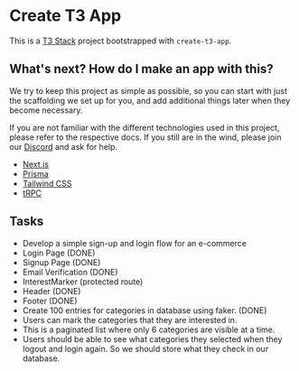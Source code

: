 # Create T3 App

This is a [T3 Stack](https://create.t3.gg/) project bootstrapped with `create-t3-app`.

## What's next? How do I make an app with this?

We try to keep this project as simple as possible, so you can start with just the scaffolding we set up for you, and add additional things later when they become necessary.

If you are not familiar with the different technologies used in this project, please refer to the respective docs. If you still are in the wind, please join our [Discord](https://t3.gg/discord) and ask for help.

- [Next.js](https://nextjs.org)
- [Prisma](https://prisma.io)
- [Tailwind CSS](https://tailwindcss.com)
- [tRPC](https://trpc.io)

## Tasks

- Develop a simple sign-up and login flow for an e-commerce
- Login Page (DONE)
- Signup Page (DONE)
- Email Verification (DONE)
- InterestMarker (protected route)
- Header (DONE)
- Footer (DONE)
- Create 100 entries for categories in database using faker. (DONE)
- Users can mark the categories that they are interested in.
- This is a paginated list where only 6 categories are
  visible at a time.
- Users should be able to see what categories they selected when they logout and login again. So we should store what they check in our database.
